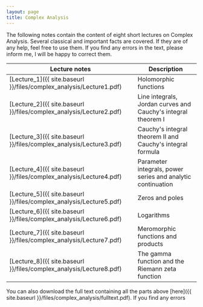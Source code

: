 ```yaml
---
layout: page
title: Complex Analysis
---
```

The following notes contain the content of eight short lectures on Complex Analysis. Several classical and important facts are covered. If they are of any help, feel free to use them. If you find any errors in the text, please inform me, I will be happy to correct them.

|Lecture notes                                                    | Description                                |
|-----------------------------------------------------------------|--------------------------------------------|
| [Lecture_1]({{ site.baseurl }}/files/complex_analysis/Lecture1.pdf) | Holomorphic functions                       |
| [Lecture_2]({{ site.baseurl }}/files/complex_analysis/Lecture2.pdf) | Line integrals, Jordan curves and Cauchy's integral theorem I|
| [Lecture_3]({{ site.baseurl }}/files/complex_analysis/Lecture3.pdf) | Cauchy's integral theorem II and Cauchy's integral formula|
| [Lecture_4]({{ site.baseurl }}/files/complex_analysis/Lecture4.pdf) | Parameter integrals, power series and analytic continuation|
| [Lecture_5]({{ site.baseurl }}/files/complex_analysis/Lecture5.pdf) | Zeros and poles|
| [Lecture_6]({{ site.baseurl }}/files/complex_analysis/Lecture6.pdf) | Logarithms|
| [Lecture_7]({{ site.baseurl }}/files/complex_analysis/Lecture7.pdf) | Meromorphic functions and products|
| [Lecture_8]({{ site.baseurl }}/files/complex_analysis/Lecture8.pdf) | The gamma function and the Riemann zeta function|

You can also download the full text containing all the parts above [here]({{ site.baseurl }}/files/complex_analysis/fulltext.pdf).
If you find any errors 